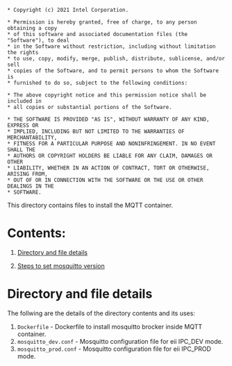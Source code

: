 ```
* Copyright (c) 2021 Intel Corporation.

* Permission is hereby granted, free of charge, to any person obtaining a copy
* of this software and associated documentation files (the "Software"), to deal
* in the Software without restriction, including without limitation the rights
* to use, copy, modify, merge, publish, distribute, sublicense, and/or sell
* copies of the Software, and to permit persons to whom the Software is
* furnished to do so, subject to the following conditions:

* The above copyright notice and this permission notice shall be included in
* all copies or substantial portions of the Software.

* THE SOFTWARE IS PROVIDED "AS IS", WITHOUT WARRANTY OF ANY KIND, EXPRESS OR
* IMPLIED, INCLUDING BUT NOT LIMITED TO THE WARRANTIES OF MERCHANTABILITY,
* FITNESS FOR A PARTICULAR PURPOSE AND NONINFRINGEMENT. IN NO EVENT SHALL THE
* AUTHORS OR COPYRIGHT HOLDERS BE LIABLE FOR ANY CLAIM, DAMAGES OR OTHER
* LIABILITY, WHETHER IN AN ACTION OF CONTRACT, TORT OR OTHERWISE, ARISING FROM,
* OUT OF OR IN CONNECTION WITH THE SOFTWARE OR THE USE OR OTHER DEALINGS IN THE
* SOFTWARE.
```

This directory contains files to install the MQTT container.

# Contents:

1. [Directory and file details](#All-internal-directory-file-details)

2. [Steps to set mosquitto version](#Steps-to-set-mosquitto-version-dev-or-prod)


# Directory and file details
The follwing are the details of the directory contents and its uses:

1. `Dockerfile` - Dockerfile to install mosquitto brocker inside MQTT container.
2. `mosquitto_dev.conf` - Mosquitto configuration file for eii IPC_DEV mode.
3. `mosquitto_prod.conf` - Mosquitto configuration file for eii IPC_PROD mode.

